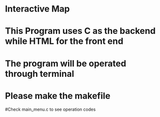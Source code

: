 # Interactive Map
# This Program uses C as the backend while HTML for the front end
# The program will be operated through terminal
# Please make the makefile
#Check main_menu.c to see operation codes
